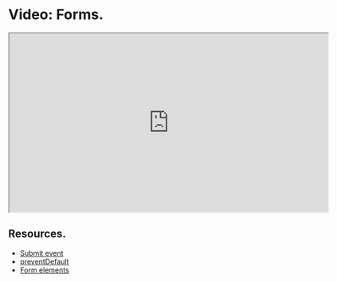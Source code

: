 # Video: Forms.

<iframe src="https://player.vimeo.com/video/549500725?title=0&byline=0&portrait=0" width="640" height="360" allowfullscreen="allowfullscreen" allow="autoplay; fullscreen; picture-in-picture"></iframe>

## Resources.

- [Submit event](https://developer.mozilla.org/en-US/docs/Web/API/HTMLFormElement/submit_event)
- [preventDefault](https://developer.mozilla.org/en-US/docs/Web/API/Event/preventDefault)
- [Form elements](https://javascript.info/form-elements)
